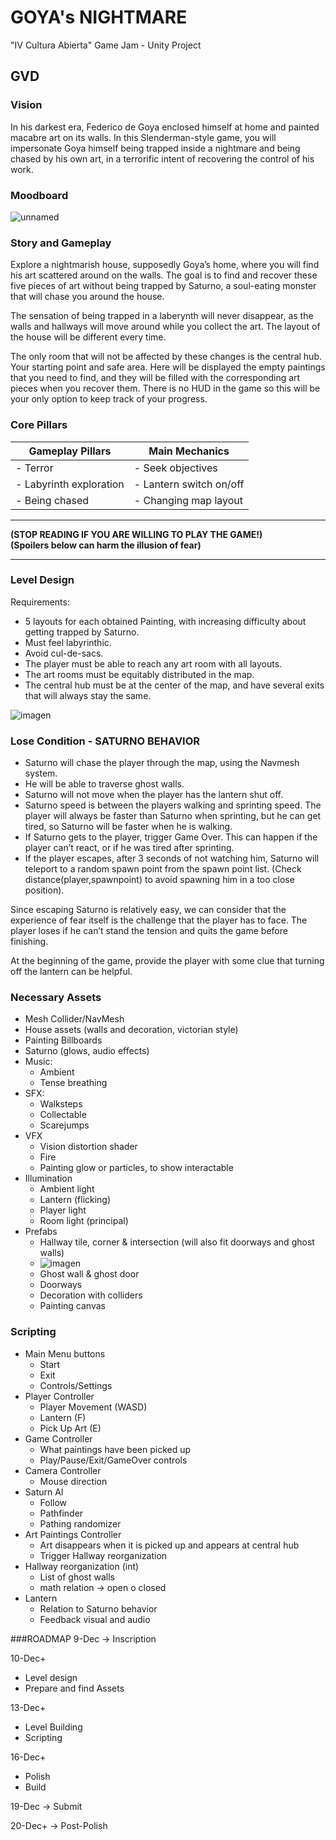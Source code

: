 # GOYA's NIGHTMARE
"IV Cultura Abierta" Game Jam - Unity Project

## GVD
### Vision
In his darkest era, Federico de Goya enclosed himself at home and painted macabre art on its walls. In this Slenderman-style game, you will impersonate Goya himself being trapped inside a nightmare and being chased by his own art, in a terrorific intent of recovering the control of his work.

### Moodboard
![unnamed](https://user-images.githubusercontent.com/58336040/162426137-2b81420f-9db8-468e-ab64-7685c119e29d.png)

### Story and Gameplay
Explore a nightmarish house, supposedly Goya’s home, where you will find his art scattered around on the walls. The goal is to find and recover these five pieces of art without being trapped by Saturno, a soul-eating monster that will chase you around the house.

The sensation of being trapped in a laberynth will never disappear, as the walls and hallways will move around while you collect the art. The layout of the house will be different every time.

The only room that will not be affected by these changes is the central hub. Your starting point and safe area. Here will be displayed the empty paintings that you need to find, and they will be filled with the corresponding art pieces when you recover them. There is no HUD in the game so this will be your only option to keep track of your progress.

### Core Pillars
| Gameplay Pillars        | Main Mechanics          |
|-------------------------|-------------------------|
| - Terror                | - Seek objectives       |
| - Labyrinth exploration | - Lantern switch on/off |
| - Being chased          | - Changing map layout   |

----

   **(STOP READING IF YOU ARE WILLING TO PLAY THE GAME!)**  
   **(Spoilers below can harm the illusion of fear)**
   
----

### Level Design
Requirements:
 - 5 layouts for each obtained Painting, with increasing difficulty about getting trapped by Saturno.
 - Must feel labyrinthic.
 - Avoid cul-de-sacs.
 - The player must be able to reach any art room with all layouts.
 - The art rooms must be equitably distributed in the map.
 - The central hub must be at the center of the map, and have several exits that will always stay the same.

![imagen](https://user-images.githubusercontent.com/58336040/162427669-5f6d2684-cdeb-4438-8fd6-73af85eed7ca.png)

### Lose Condition - SATURNO BEHAVIOR
 - Saturno will chase the player through the map, using the Navmesh system.
 - He will be able to traverse ghost walls.
 - Saturno will not move when the player has the lantern shut off.
 - Saturno speed is between the players walking and sprinting speed. The player will always be faster than Saturno when sprinting, but he can get tired, so Saturno will be faster when he is walking.
 - If Saturno gets to the player, trigger Game Over. This can happen if the player can’t react, or if he was tired after sprinting.
 - If the player escapes, after 3 seconds of not watching him, Saturno will teleport to a random spawn point from the spawn point list. (Check distance(player,spawnpoint) to avoid spawning him in a too close position).

Since escaping Saturno is relatively easy, we can consider that the experience of fear itself is the challenge that the player has to face. The player loses if he can’t stand the tension and quits the game before finishing.

At the beginning of the game, provide the player with some clue that turning off the lantern can be helpful.

### Necessary Assets
 - Mesh Collider/NavMesh
 - House assets (walls and decoration, victorian style)
 - Painting Billboards
 - Saturno (glows, audio effects)
 - Music:
   - Ambient
   - Tense breathing
 - SFX:
   - Walksteps
   - Collectable
   - Scarejumps
 - VFX
   - Vision distortion shader
   - Fire 
   - Painting glow or particles, to show interactable
 - Illumination
   - Ambient light
   - Lantern (flicking)
   - Player light
   - Room light (principal)
 - Prefabs
   - Hallway tile, corner & intersection (will also fit doorways and ghost walls)
   - ![imagen](https://user-images.githubusercontent.com/58336040/162430268-25ac4e90-c040-4373-8e07-80f3e5957893.png)
   - Ghost wall & ghost door
   - Doorways
   - Decoration with colliders
   - Painting canvas

### Scripting
 - Main Menu buttons
   - Start
   - Exit
   - Controls/Settings
 - Player Controller
   - Player Movement (WASD)
   - Lantern (F)
   - Pick Up Art (E)
 - Game Controller    
   - What paintings have been picked up
   - Play/Pause/Exit/GameOver controls
 - Camera Controller
   - Mouse direction
 - Saturn AI
   - Follow
   - Pathfinder
   - Pathing randomizer
 - Art Paintings Controller
   - Art disappears when it is picked up and appears at central hub
   - Trigger Hallway reorganization
 - Hallway reorganization (int)
   - List of ghost walls
   - math relation → open o closed
 - Lantern
   - Relation to Saturno behavior
   - Feedback visual and audio

###ROADMAP
9-Dec -> Inscription

10-Dec+
 - Level design
 - Prepare and find Assets

13-Dec+
 - Level Building
 - Scripting

16-Dec+
 - Polish
 - Build

19-Dec -> Submit

20-Dec+ -> Post-Polish








